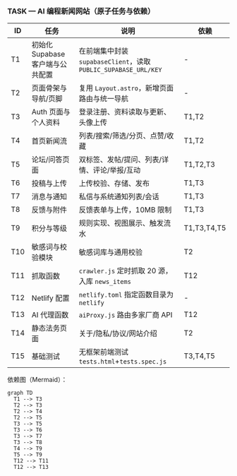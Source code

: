 ### TASK — AI 编程新闻网站（原子任务与依赖）

| ID  | 任务                             | 说明                                                            | 依赖        |
| --- | -------------------------------- | --------------------------------------------------------------- | ----------- |
| T1  | 初始化 Supabase 客户端与公共配置 | 在前端集中封装 `supabaseClient`，读取 `PUBLIC_SUPABASE_URL/KEY` | -           |
| T2  | 页面骨架与导航/页脚              | 复用 `Layout.astro`，新增页面路由与统一导航                     | -           |
| T3  | Auth 页面与个人资料              | 登录注册、资料读取与更新、头像上传                              | T1,T2       |
| T4  | 首页新闻流                       | 列表/搜索/筛选/分页、点赞/收藏                                  | T1,T2       |
| T5  | 论坛/问答页面                    | 双标签、发帖/提问、列表/详情、评论/举报/互动                    | T1,T2,T3    |
| T6  | 投稿与上传                       | 上传校验、存储、发布                                            | T1,T3       |
| T7  | 消息与通知                       | 私信与系统通知列表/会话                                         | T1,T3       |
| T8  | 反馈与附件                       | 反馈表单与上传，10MB 限制                                       | T1,T3       |
| T9  | 积分与等级                       | 规则实现、视图展示、触发流水                                    | T1,T3,T4,T5 |
| T10 | 敏感词与校验模块                 | 敏感词库与通用校验                                              | T2          |
| T11 | 抓取函数                         | `crawler.js` 定时抓取 20 源，入库 `news_items`                  | T12         |
| T12 | Netlify 配置                     | `netlify.toml` 指定函数目录为 `netlify`                         | -           |
| T13 | AI 代理函数                      | `aiProxy.js` 路由多家厂商 API                                   | T12         |
| T14 | 静态法务页面                     | 关于/隐私/协议/网站介绍                                         | T2          |
| T15 | 基础测试                         | 无框架前端测试 `tests.html`+`tests.spec.js`                     | T3,T4,T5    |

依赖图（Mermaid）：

```mermaid
graph TD
  T1 --> T3
  T2 --> T3
  T2 --> T4
  T2 --> T5
  T3 --> T5
  T3 --> T6
  T3 --> T7
  T3 --> T8
  T4 --> T9
  T5 --> T9
  T12 --> T11
  T12 --> T13
```
